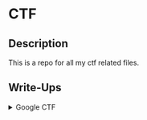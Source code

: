 # CTF
## Description
This is a repo for all my ctf related files.
## Write-Ups
 <details><summary>Google CTF</summary>

  - <details><summary>2018</summary>
    
    - [Challenges]()
    - [Beginners Quest]()
    </details>
</details>